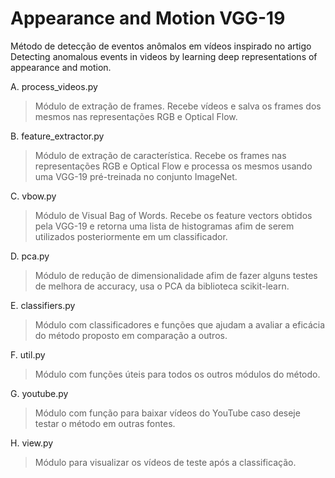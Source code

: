 # Appearance and Motion VGG-19
Método de detecção de eventos anômalos em vídeos inspirado no artigo Detecting anomalous events in videos by learning deep representations of appearance and motion.

A. process_videos.py
> Módulo de extração de frames. Recebe vídeos e salva os frames dos mesmos nas representações RGB e Optical Flow.

B. feature_extractor.py
> Módulo de extração de característica. Recebe os frames nas representações RGB e Optical Flow e processa os mesmos usando uma VGG-19 pré-treinada no conjunto ImageNet.

C. vbow.py
> Módulo de Visual Bag of Words. Recebe os feature vectors obtidos pela VGG-19 e retorna uma lista de histogramas afim de serem utilizados posteriormente em um classificador.

D. pca.py
> Módulo de redução de dimensionalidade afim de fazer alguns testes de melhora de accuracy, usa o PCA da biblioteca scikit-learn. 

E. classifiers.py
> Módulo com classificadores e funções que ajudam a avaliar a eficácia do método proposto em comparação a outros.

F. util.py
> Módulo com funções úteis para todos os outros módulos do método.

G. youtube.py
> Módulo com função para baixar vídeos do YouTube caso deseje testar o método em outras fontes.

H. view.py
> Módulo para visualizar os vídeos de teste após a classificação.

